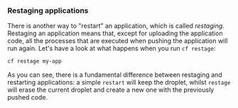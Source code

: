 ### Restaging applications

There is another way to "restart" an application, which is called *restaging*. Restaging an application means that, except for uploading the application code, all the processes that are executed when pushing the application will run again. Let's have a look at what happens when you run `cf restage`:

```sh
cf restage my-app
```

As you can see, there is a fundamental difference between restaging and restarting applications: a simple `restart` will keep the droplet, whilst `restage` will erase the current droplet and create a new one with the previously pushed code.
